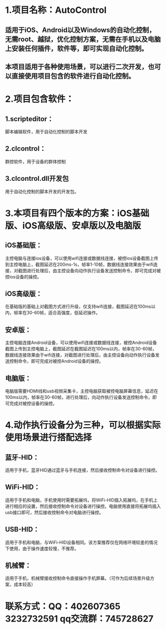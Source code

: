 # 1.项目名称：AutoControl
## 适用于iOS、Android以及Windows的自动化控制，无需root、越狱，优化控制方案，无需在手机以及电脑上安装任何插件，软件等，即可实现自动化控制。
## 本项目适用于各种使用场景，可以进行二次开发，也可以直接使用项目包含的软件进行自动化控制。
# 2.项目包含软件：
## 1.scripteditor：
脚本编辑软件，用于自动化控制的脚本开发
## 2.clcontrol：
群控软件，用于设备的群体控制
## 3.clcontrol.dll开发包
用于自动化控制的脚本开发的开发包。

# 3.本项目有四个版本的方案：iOS基础版、iOS高级版、安卓版以及电脑版
## iOS基础版：
主控电脑与连接ios设备，可以使用wifi连接或数据线连接，被控ios设备截图上传到主控电脑上，截图延迟在200ms-1s，帧率1-10帧，数据线连接效果由于wifi连接，对截图进行处理后，由主控设备向动作执行设备发送控制命令，即可完成对被控ios设备的操控。
## iOS高级版：
在基础版的基础上对截图方式进行升级，仅支持wifi连接，截图延迟在100ms以内，帧率在30-60帧，适合高强度，低延迟操作。
## 安卓版：  
主控电脑连接Android设备，可以使用wifi连接或数据线连接，被控Android设备截图上传到主控电脑上，截图延迟在截图延迟在100ms以内，帧率在30-60帧，数据线连接效果由于wifi连接，对截图进行处理后，由主控设备向动作执行设备发送控制命令，即可完成对被控Android设备的操控。
## 电脑版：
电脑版需要HDMI线和usb视频采集卡，主控电脑获取被控电脑屏幕信息，延迟在100ms以内，帧率在30-60帧，进行处理后，向动作执行设备发送控制命令，即可完成对被控设备的操控。

# 4.动作执行设备分为三种，可以根据实际使用场景进行搭配选择
## 蓝牙-HID：
适用于手机，蓝牙HID通过蓝牙与手机连接，然后接收控制命令对设备进行操控。	
## WiFi-HID：
适用于手机和电脑，手机使用时需要拓展坞，将WiFi-HID插入拓展坞，在手机上进行相应的设置，然后接收控制命令对设备进行操控。电脑使用直接将拓展坞插入usb接口即可，然后接收控制命令对电脑进行操控。
## USB-HID：
适用于手机和电脑，与WiFi-HID设备相同。该方案推荐仅在网络环境较差的情况下使用，由于操作速度较慢，不推荐。
## 机械臂：
适用于手机，机械臂接收控制命令直接操作手机屏幕。（可作为后续场景升级方案，成本较高）

# 联系方式：QQ：402607365 3232732591 qq交流群：745728627

